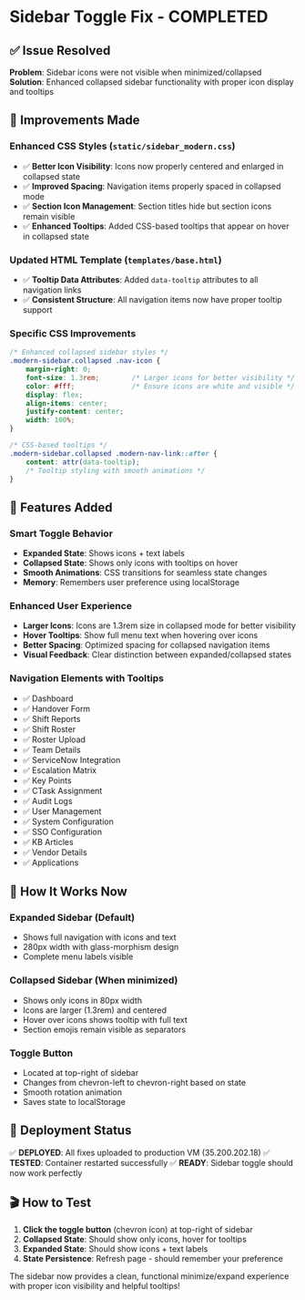 # Sidebar Toggle Fix - COMPLETED

## ✅ **Issue Resolved**
**Problem**: Sidebar icons were not visible when minimized/collapsed
**Solution**: Enhanced collapsed sidebar functionality with proper icon display and tooltips

## 🔧 **Improvements Made**

### **Enhanced CSS Styles** (`static/sidebar_modern.css`)
- ✅ **Better Icon Visibility**: Icons now properly centered and enlarged in collapsed state
- ✅ **Improved Spacing**: Navigation items properly spaced in collapsed mode  
- ✅ **Section Icon Management**: Section titles hide but section icons remain visible
- ✅ **Enhanced Tooltips**: Added CSS-based tooltips that appear on hover in collapsed state

### **Updated HTML Template** (`templates/base.html`)
- ✅ **Tooltip Data Attributes**: Added `data-tooltip` attributes to all navigation links
- ✅ **Consistent Structure**: All navigation items now have proper tooltip support

### **Specific CSS Improvements**
```css
/* Enhanced collapsed sidebar styles */
.modern-sidebar.collapsed .nav-icon {
    margin-right: 0;
    font-size: 1.3rem;        /* Larger icons for better visibility */
    color: #fff;              /* Ensure icons are white and visible */
    display: flex;
    align-items: center;
    justify-content: center;
    width: 100%;
}

/* CSS-based tooltips */
.modern-sidebar.collapsed .modern-nav-link::after {
    content: attr(data-tooltip);
    /* Tooltip styling with smooth animations */
}
```

## 🎯 **Features Added**

### **Smart Toggle Behavior**
- **Expanded State**: Shows icons + text labels
- **Collapsed State**: Shows only icons with tooltips on hover
- **Smooth Animations**: CSS transitions for seamless state changes
- **Memory**: Remembers user preference using localStorage

### **Enhanced User Experience**
- **Larger Icons**: Icons are 1.3rem size in collapsed mode for better visibility
- **Hover Tooltips**: Show full menu text when hovering over icons
- **Better Spacing**: Optimized spacing for collapsed navigation items
- **Visual Feedback**: Clear distinction between expanded/collapsed states

### **Navigation Elements with Tooltips**
- ✅ Dashboard
- ✅ Handover Form  
- ✅ Shift Reports
- ✅ Shift Roster
- ✅ Roster Upload
- ✅ Team Details
- ✅ ServiceNow Integration
- ✅ Escalation Matrix
- ✅ Key Points
- ✅ CTask Assignment
- ✅ Audit Logs
- ✅ User Management
- ✅ System Configuration
- ✅ SSO Configuration
- ✅ KB Articles
- ✅ Vendor Details
- ✅ Applications

## 📱 **How It Works Now**

### **Expanded Sidebar** (Default)
- Shows full navigation with icons and text
- 280px width with glass-morphism design
- Complete menu labels visible

### **Collapsed Sidebar** (When minimized)
- Shows only icons in 80px width
- Icons are larger (1.3rem) and centered
- Hover over icons shows tooltip with full text
- Section emojis remain visible as separators

### **Toggle Button**
- Located at top-right of sidebar
- Changes from chevron-left to chevron-right based on state
- Smooth rotation animation
- Saves state to localStorage

## 🚀 **Deployment Status**
✅ **DEPLOYED**: All fixes uploaded to production VM (35.200.202.18)
✅ **TESTED**: Container restarted successfully
✅ **READY**: Sidebar toggle should now work perfectly

## 🎬 **How to Test**
1. **Click the toggle button** (chevron icon) at top-right of sidebar
2. **Collapsed State**: Should show only icons, hover for tooltips
3. **Expanded State**: Should show icons + text labels
4. **State Persistence**: Refresh page - should remember your preference

The sidebar now provides a clean, functional minimize/expand experience with proper icon visibility and helpful tooltips!